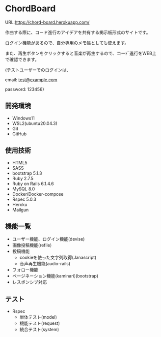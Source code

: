 # ChordBoard
URL:https://chord-board.herokuapp.com/


作曲する際に、コード進行のアイデアを共有する掲示板形式のサイトです。


ログイン機能があるので、自分専用のメモ帳としても使えます。


また、再生ボタンをクリックすると音楽が再生するので、コーﾄﾞ進行をWEB上で確認できます。


 (テストユーザーでのログインは、

 email: test@example.com

 password: 123456)

## 開発環境
* Windows11
* WSL2(ubuntu20.04.3)
* Git
* GitHub

## 使用技術
* HTML5
* SASS
* bootstrap 5.1.3
* Ruby 2.7.5
* Ruby on Rails 6.1.4.6
* MySQL 8.0
* Docker/Docker-compose
* Rspec 5.0.3
* Heroku
* Mailgun


## 機能一覧
* ユーザー機能、ログイン機能(devise)
* 画像投稿機能(refile)
* 投稿機能
  * cookieを使った文字列取得(Janascript)
  * 音声再生機能(audio-rails)
* フォロー機能
* ページネーション機能(kaminari)(bootstrap)
* レスポンシブ対応

## テスト
* Rspec
  * 単体テスト(model)
  * 機能テスト(request)
  * 統合テスト(system)
